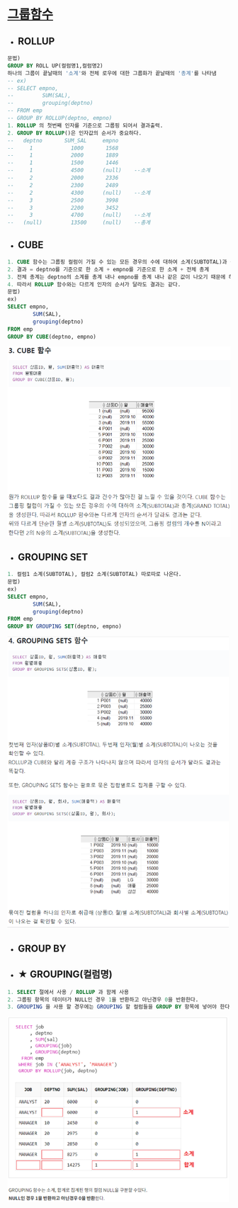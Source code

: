 # <a href ="https://velog.io/@dongchyeon/%EC%98%A4%EB%9D%BC%ED%81%B4Oracle-%EA%B7%B8%EB%A3%B9-%ED%95%A8%EC%88%98-ROLLUP-CUBE-GROUPING-%EB%93%B1#3-cube-%ED%95%A8%EC%88%98">그룹함수</a>

- ## ROLLUP

```sql
문법)
GROUP BY ROLL UP(컬럼명1,컬럼명2)
하나의 그룹이 끝날때의 '소계'와 전체 로우에 대한 그룹화가 끝날때의 '총계'를 나타냄
-- ex)
-- SELECT empno,
--         SUM(SAL),
--         grouping(deptno)
-- FROM emp
-- GROUP BY ROLLUP(deptno, empno)
1. ROLLUP 의 첫번째 인자를 기준으로 그룹핑 되어서 결과출력.
2. GROUP BY ROLLUP()은 인자값의 순서가 중요하다.
--   deptno       SUM_SAL     empno
--     1            1000       1568
--     1            2000       1889
--     1            1500       1446
--     1            4500      (null)    --소계
--     2            2000       2336
--     2            2300       2489
--     2            4300      (null)    --소계
--     3            2500       3998
--     3            2200       3452
--     3            4700      (null)    --소계
--   (null)         13500     (null)    --총계
```

- ## CUBE

```sql
1. CUBE 함수는 그룹핑 컬럼이 가질 수 있는 모든 경우의 수에 대하여 소계(SUBTOTAL)과 총계(GRAND TOTAL)을 생성한다.
2. 결과 = deptno를 기준으로 한 소계 + empno를 기준으로 한 소계 + 전체 총계
3. 전체 총계는 deptno의 소계를 총계 내나 empno를 총계 내나 같은 값이 나오기 때문에 하나의 총계만 나온다.
4. 따라서 ROLLUP 함수와는 다르게 인자의 순서가 달라도 결과는 같다.
문법)
ex)
SELECT empno,
        SUM(SAL),
        grouping(deptno)
FROM emp
GROUP BY CUBE(deptno, empno)
```

<img src="img/CUBE함수.PNG" width= 600px; alt="" />

- ## GROUPING SET

```sql
1. 컬럼1 소계(SUBTOTAL), 컬럼2 소계(SUBTOTAL) 따로따로 나온다.
문법)
ex)
SELECT empno,
        SUM(SAL),
        grouping(deptno)
FROM emp
GROUP BY GROUPING SET(deptno, empno)
```

<img src="img/GROUPING SET.PNG" width= 500px; alt="" />

- ## GROUP BY

- ## ★ GROUPING(컬럼명)

```sql
1. SELECT 절에서 사용 / ROLLUP 과 함께 사용
2. 그룹핑 항목의 데이터가 NULL인 경우 1을 반환하고 아닌경우 0을 반환한다.
3. GROUPING 을 사용 할 경우에는 GROUPING 할 컬럼들을 GROUP BY 항목에 넣어야 한다
```

<img src="img/GROUPING.PNG" width= 500px; alt="" />
